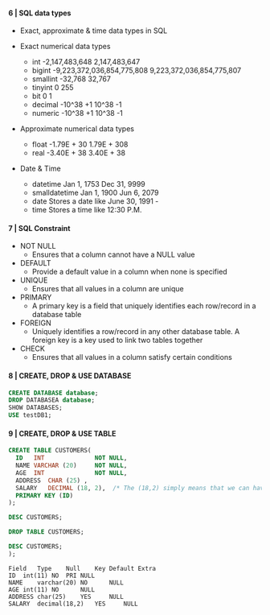 #### 6 | SQL data types

- Exact, approximate & time data types in SQL

- Exact numerical data types
    - int	-2,147,483,648	2,147,483,647
    - bigint	-9,223,372,036,854,775,808	9,223,372,036,854,775,807
    - smallint	-32,768	32,767
    - tinyint	0	255
    - bit	0	1
    - decimal	-10^38 +1	10^38 -1
    - numeric	-10^38 +1	10^38 -1

- Approximate numerical data types
    - float	-1.79E + 30	1.79E + 308
    - real	-3.40E + 38	3.40E + 38

- Date & Time
    - datetime	Jan 1, 1753	Dec 31, 9999
    - smalldatetime	Jan 1, 1900	Jun 6, 2079
    - date	Stores a date like June 30, 1991	-
    - time	Stores a time like 12:30 P.M.	

#### 7 | SQL Constraint 

- NOT NULL
    - Ensures that a column cannot have a NULL value
- DEFAULT
    - Provide a default value in a column when none is specified
- UNIQUE 
    - Ensures that all values in a column are unique 
- PRIMARY 
    - A primary key is a field that uniquely identifies each row/record in a database table
- FOREIGN 
    - Uniquely identifies a row/record in any other database table. A foreign key is a key used to link two tables together
- CHECK
    - Ensures that all values in a column satisfy certain conditions   

#### 8 | CREATE, DROP & USE DATABASE

```sql
CREATE DATABASE database;
DROP DATABASEA database;
SHOW DATABASES;
USE testDB1; 
```

#### 9 | CREATE, DROP & USE TABLE

```sql
CREATE TABLE CUSTOMERS(
  ID   INT              NOT NULL,
  NAME VARCHAR (20)     NOT NULL,
  AGE  INT              NOT NULL,
  ADDRESS  CHAR (25) ,
  SALARY   DECIMAL (18, 2),  /* The (18,2) simply means that we can have 18 digits with 2 of them after decimal point*/
  PRIMARY KEY (ID)
);

DESC CUSTOMERS;

DROP TABLE CUSTOMERS;

DESC CUSTOMERS;
);
```

```
Field	Type	Null	Key	Default	Extra
ID	int(11)	NO	PRI	NULL	
NAME	varchar(20)	NO		NULL	
AGE	int(11)	NO		NULL	
ADDRESS	char(25)	YES		NULL	
SALARY	decimal(18,2)	YES		NULL	
```
